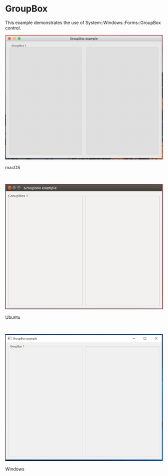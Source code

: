 # GroupBox
This example demonstrates the use of System::Windows::Forms::GroupBox control.
<BR>

![GitHub Logo](../../../Documentations/Images/Examples/Forms/GroupBoxM.png)
<p align="left">macOS</p>
<BR>

![GitHub Logo](../../../Documentations/Images/Examples/Forms/GroupBoxU.png)
<p align="left">Ubuntu</p>
<BR>

![GitHub Logo](../../../Documentations/Images/Examples/Forms/GroupBoxW.png)
<p align="left">Windows</p>
<BR>
